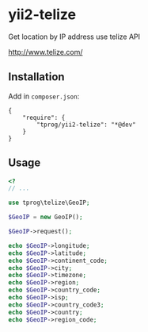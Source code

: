 # yii2-telize
Get  location by IP address use telize API

http://www.telize.com/

Installation
------------
Add in `composer.json`:
```
{
    "require": {
        "tprog/yii2-telize": "*@dev"
    }
}
```

Usage
-----
```php
<?
// ...

use tprog\telize\GeoIP;

$GeoIP = new GeoIP();

$GeoIP->request();

echo $GeoIP->longitude;
echo $GeoIP->latitude;
echo $GeoIP->continent_code;
echo $GeoIP->city;
echo $GeoIP->timezone;
echo $GeoIP->region;
echo $GeoIP->country_code;
echo $GeoIP->isp;
echo $GeoIP->country_code3;
echo $GeoIP->country;
echo $GeoIP->region_code;

```